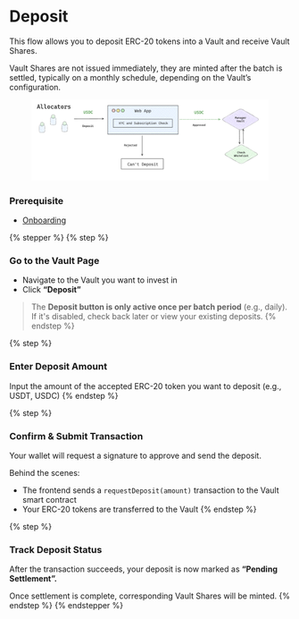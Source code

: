 # Deposit

This flow allows you to deposit ERC-20 tokens into a Vault and receive Vault Shares.

Vault Shares are not issued immediately, they are minted after the batch is settled, typically on a monthly schedule, depending on the Vault’s configuration.

<figure><img src="../../../.gitbook/assets/deposit-request-interface.png" alt="" width="563"><figcaption></figcaption></figure>

### Prerequisite

* [Onboarding](onboarding.md)

{% stepper %}
{% step %}
### Go to the Vault Page

* Navigate to the Vault you want to invest in
* Click **“Deposit”**

> The **Deposit button is only active once per batch period** (e.g., daily). If it's disabled, check back later or view your existing deposits.
{% endstep %}

{% step %}
### **Enter Deposit Amount**

Input the amount of the accepted ERC-20 token you want to deposit (e.g., USDT, USDC)
{% endstep %}

{% step %}
### Confirm & Submit Transaction

Your wallet will request a signature to approve and send the deposit.

Behind the scenes:

* The frontend sends a `requestDeposit(amount)` transaction to the Vault smart contract
* Your ERC-20 tokens are transferred to the Vault
{% endstep %}

{% step %}
### Track Deposit Status

After the transaction succeeds, your deposit is now marked as **“Pending Settlement”.**

Once settlement is complete, corresponding Vault Shares will be minted.
{% endstep %}
{% endstepper %}
